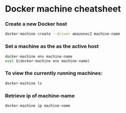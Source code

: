
# Docker machine cheatsheet

### Create a new Docker host
```sh
docker-machine create --driver amazonec2 machine-name
```

### Set a machine as the as the active host 
```sh
docker-machine env machine-name
eval $(docker-machine env machine-name)
```

### To view the currently running machines:

```sh
docker-machine ls
```

### Retrieve ip of machine-name
```sh
docker-machine ip machine-name
```
